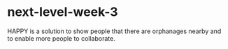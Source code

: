 # next-level-week-3
HAPPY is a solution to show people that there are orphanages nearby and to enable more people to collaborate.
